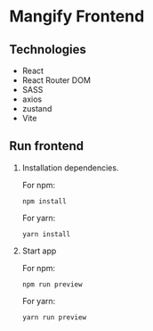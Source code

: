 # Mangify Frontend
## Technologies

-   React
-   React Router DOM
-   SASS
-   axios
-   zustand
-   Vite

## Run frontend

1. Installation dependencies.

    For npm:

    ```shell
    npm install
    ```

    For yarn:

    ```shell
    yarn install
    ```

2. Start app

    For npm:

    ```shell
    npm run preview
    ```

    For yarn:

    ```shell
    yarn run preview
    ```

